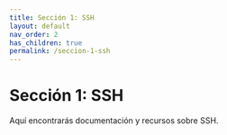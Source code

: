 ```yaml
---
title: Sección 1: SSH
layout: default
nav_order: 2
has_children: true
permalink: /seccion-1-ssh
---
```


# Sección 1: SSH

Aquí encontrarás documentación y recursos sobre SSH.
